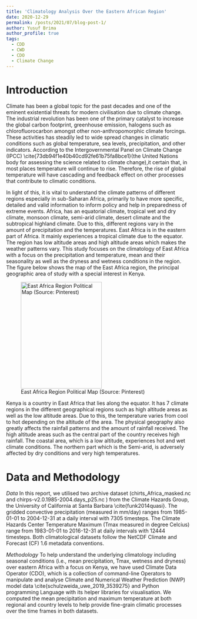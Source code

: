 ```yaml
---
title: 'Climatology Analysis Over the Eastern African Region'
date: 2020-12-29
permalink: /posts/2021/07/blog-post-1/
author: Yusuf Brima
author_profile: true
tags:
  - CDD
  - CWD
  - CDO
  - Climate Change
---
```

Introduction
======
Climate has been a global topic for the past decades and one of the eminent existential threats for modern civilisation due to climate change. The industrial revolution has been one of the primary catalyst to increase the global carbon footprint, greenhouse emission, halogens  such as chlorofluorocarbon amongst other non-anthropomorphic climate forcings. These activities has steadily led to wide spread changes in climatic conditions such as global temperature, sea levels, precipitation, and other indicators. According to the Intergovernmental Panel on Climate Change (IPCC) \cite{73db94f1e40b40cd92fe61b75fa8bce1}(the United Nations body for assessing the science related to climate change),it certain that, in most places temperature will continue to rise. Therefore, the rise of global temperature will have cascading and feedback effect on other processes that contribute to climatic conditions.

In light of this, it is vital to understand the climate patterns of different regions especially in sub-Saharan Africa, primarily to have more specific, detailed and valid information to inform policy and help in preparedness of extreme events. Africa, has an equatorial climate, tropical wet and dry climate, monsoon climate, semi-arid climate, desert climate and the subtropical highland climate. Due to this, different regions vary in the amount of precipitation and the temperatures. East Africa is in the eastern part of Africa. It mainly experiences a tropical climate due to the equator. The region has low altitude areas and high altitude areas which makes the weather patterns vary. This study focuses on the climatology of East Africa with a focus on the precipitation and temperature, mean and their seasonality as well as the dryness and wetness conditions in the region. The figure below shows the map of the East Africa region, the principal geographic area of study with a special interest in Kenya.

<figure>
    <img src="http://yusufbrima.github.io/images/east.jpg" width="220pt", height="290pt"
         alt="East Africa Region Political Map (Source: Pinterest)">
    <figcaption>East Africa Region Political Map (Source: Pinterest)</figcaption>
</figure>
Kenya is a country in East Africa that lies along the equator. It has 7 climate regions in the different geographical regions such as high altitude areas as well as the low altitude areas. Due to this, the temperature varies from cool to hot depending on the altitude of the area.
The physical geography also greatly affects the rainfall patterns and the amount of rainfall received. The high altitude areas such as the central part of the country receives high rainfall. The coastal area, which is a low altitude, experiences hot and wet climate conditions.
The northern part which is the Semi-arid, is adversely affected by dry conditions and very high temperatures.


Data and Methodology
======
*Data*
In this report, we utilised two archive dataset (chirts\_Africa\_masked.nc and chirps-v2.0.1985-2004.days\_p25.nc ) from the Climate Hazards Group, the University of California at Santa Barbara \cite{funk2014quasi}. The gridded convective precipitation (measured in mm/day) ranges from 1985-01-01 to 2004-12-31 at a daily interval with 7305 timesteps. The Climate Hazards Center Temperature Maximum (Tmax measured in degree Celcius)  range from 1983-01-01 to 2016-12-31 at daily intervals with 12444 timesteps. Both climatological datasets follow the NetCDF Climate and Forecast (CF) 1.6 metadata conventions.


*Methodology*
To help understand the underlying climatology including seasonal conditions (i.e., mean precipitation, Tmax, wetness and dryness) over eastern Africa with a focus on Kenya, we have used Climate Data Operator (CDO), which is a collection of command-line Operators to manipulate and analyse Climate and  Numerical Weather Prediction (NWP) model data \cite{schulzweida_uwe_2019_3539275} and Python programming Language with its helper libraries for visualisation.
We computed the mean precipitation and maximum temperature at both regional and country levels to help provide fine-grain climatic processes over the time frames in both datasets.
